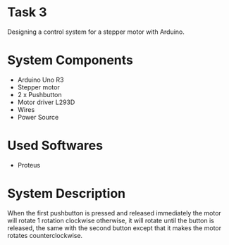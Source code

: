 
# Task 3
Designing a control system for a stepper motor with Arduino.
# System Components
- Arduino Uno R3
- Stepper motor
- 2 x Pushbutton
- Motor driver L293D
- Wires
- Power Source
# Used Softwares
- Proteus
# System Description
When the first pushbutton is pressed and released immediately the motor will rotate 1 rotation clockwise otherwise, it will rotate until the button is released, the same with the second button except that it makes the motor rotates counterclockwise.
